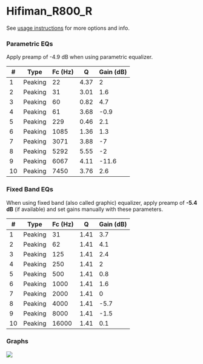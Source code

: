 # Hifiman_R800_R
See [usage instructions](https://github.com/jaakkopasanen/AutoEq#usage) for more options and info.

### Parametric EQs
Apply preamp of -4.9 dB when using parametric equalizer.

|   # | Type    |   Fc (Hz) |    Q |   Gain (dB) |
|-----|---------|-----------|------|-------------|
|   1 | Peaking |        22 | 4.37 |         2   |
|   2 | Peaking |        31 | 3.01 |         1.6 |
|   3 | Peaking |        60 | 0.82 |         4.7 |
|   4 | Peaking |        61 | 3.68 |        -0.9 |
|   5 | Peaking |       229 | 0.46 |         2.1 |
|   6 | Peaking |      1085 | 1.36 |         1.3 |
|   7 | Peaking |      3071 | 3.88 |        -7   |
|   8 | Peaking |      5292 | 5.55 |        -2   |
|   9 | Peaking |      6067 | 4.11 |       -11.6 |
|  10 | Peaking |      7450 | 3.76 |         2.6 |

### Fixed Band EQs
When using fixed band (also called graphic) equalizer, apply preamp of **-5.4 dB** (if available) and set gains manually with these parameters.

|   # | Type    |   Fc (Hz) |    Q |   Gain (dB) |
|-----|---------|-----------|------|-------------|
|   1 | Peaking |        31 | 1.41 |         3.7 |
|   2 | Peaking |        62 | 1.41 |         4.1 |
|   3 | Peaking |       125 | 1.41 |         2.4 |
|   4 | Peaking |       250 | 1.41 |         2   |
|   5 | Peaking |       500 | 1.41 |         0.8 |
|   6 | Peaking |      1000 | 1.41 |         1.6 |
|   7 | Peaking |      2000 | 1.41 |         0   |
|   8 | Peaking |      4000 | 1.41 |        -5.7 |
|   9 | Peaking |      8000 | 1.41 |        -1.5 |
|  10 | Peaking |     16000 | 1.41 |         0.1 |

### Graphs
![](./Hifiman_R800_R.png)
